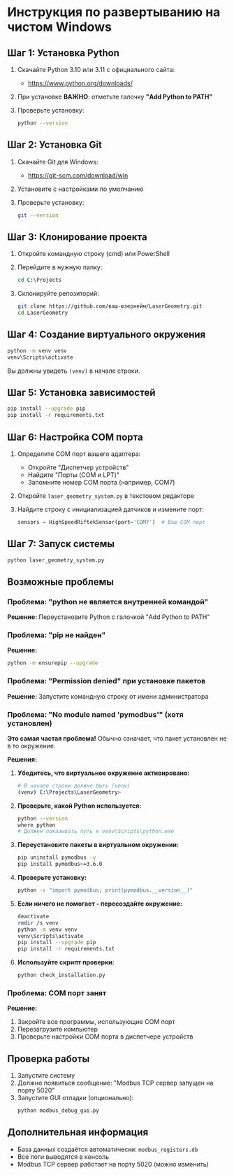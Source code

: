 # Инструкция по развертыванию на чистом Windows

## Шаг 1: Установка Python

1. Скачайте Python 3.10 или 3.11 с официального сайта:
   - https://www.python.org/downloads/
   
2. При установке **ВАЖНО**: отметьте галочку **"Add Python to PATH"**

3. Проверьте установку:
   ```bash
   python --version
   ```

## Шаг 2: Установка Git

1. Скачайте Git для Windows:
   - https://git-scm.com/download/win

2. Установите с настройками по умолчанию

3. Проверьте установку:
   ```bash
   git --version
   ```

## Шаг 3: Клонирование проекта

1. Откройте командную строку (cmd) или PowerShell

2. Перейдите в нужную папку:
   ```bash
   cd C:\Projects
   ```

3. Склонируйте репозиторий:
   ```bash
   git clone https://github.com/ваш-юзернейм/LaserGeometry.git
   cd LaserGeometry
   ```

## Шаг 4: Создание виртуального окружения

```bash
python -m venv venv
venv\Scripts\activate
```

Вы должны увидеть `(venv)` в начале строки.

## Шаг 5: Установка зависимостей

```bash
pip install --upgrade pip
pip install -r requirements.txt
```

## Шаг 6: Настройка COM порта

1. Определите COM порт вашего адаптера:
   - Откройте "Диспетчер устройств"
   - Найдите "Порты (COM и LPT)"
   - Запомните номер COM порта (например, COM7)

2. Откройте `laser_geometry_system.py` в текстовом редакторе

3. Найдите строку с инициализацией датчиков и измените порт:
   ```python
   sensors = HighSpeedRiftekSensor(port='COM7')  # Ваш COM порт
   ```

## Шаг 7: Запуск системы

```bash
python laser_geometry_system.py
```

## Возможные проблемы

### Проблема: "python не является внутренней командой"
**Решение:** Переустановите Python с галочкой "Add Python to PATH"

### Проблема: "pip не найден"
**Решение:** 
```bash
python -m ensurepip --upgrade
```

### Проблема: "Permission denied" при установке пакетов
**Решение:** Запустите командную строку от имени администратора

### Проблема: "No module named 'pymodbus'" (хотя установлен)
**Это самая частая проблема!** Обычно означает, что пакет установлен не в то окружение.

**Решения:**

1. **Убедитесь, что виртуальное окружение активировано:**
   ```bash
   # В начале строки должно быть (venv)
   (venv) C:\Projects\LaserGeometry>
   ```

2. **Проверьте, какой Python используется:**
   ```bash
   python --version
   where python
   # Должен показывать путь к venv\Scripts\python.exe
   ```

3. **Переустановите пакеты в виртуальном окружении:**
   ```bash
   pip uninstall pymodbus -y
   pip install pymodbus>=3.6.0
   ```

4. **Проверьте установку:**
   ```bash
   python -c "import pymodbus; print(pymodbus.__version__)"
   ```

5. **Если ничего не помогает - пересоздайте окружение:**
   ```bash
   deactivate
   rmdir /s venv
   python -m venv venv
   venv\Scripts\activate
   pip install --upgrade pip
   pip install -r requirements.txt
   ```

6. **Используйте скрипт проверки:**
   ```bash
   python check_installation.py
   ```

### Проблема: COM порт занят
**Решение:** 
1. Закройте все программы, использующие COM порт
2. Перезагрузите компьютер
3. Проверьте настройки COM порта в диспетчере устройств

## Проверка работы

1. Запустите систему
2. Должно появиться сообщение: "Modbus TCP сервер запущен на порту 5020"
3. Запустите GUI отладки (опционально):
   ```bash
   python modbus_debug_gui.py
   ```

## Дополнительная информация

- База данных создаётся автоматически: `modbus_registers.db`
- Все логи выводятся в консоль
- Modbus TCP сервер работает на порту 5020 (можно изменить)

